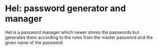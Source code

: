 # Hel: password generator and manager

Hel is a password manager which newer stores the passwords but generates them according to the rules from the master password and the given name of the password.
